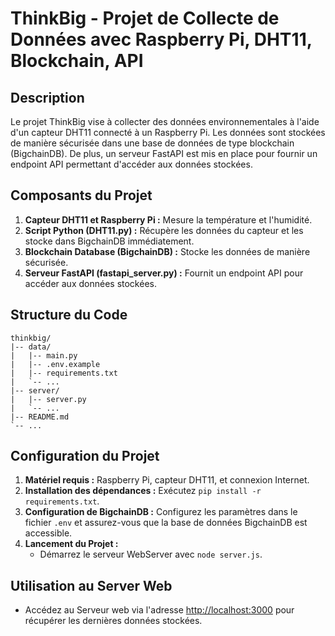 # ThinkBig - Projet de Collecte de Données avec Raspberry Pi, DHT11, Blockchain, API

## Description

Le projet ThinkBig vise à collecter des données environnementales à l'aide d'un capteur DHT11 connecté à un Raspberry Pi. Les données sont stockées de manière sécurisée dans une base de données de type blockchain (BigchainDB). De plus, un serveur FastAPI est mis en place pour fournir un endpoint API permettant d'accéder aux données stockées.

## Composants du Projet

1. **Capteur DHT11 et Raspberry Pi :** Mesure la température et l'humidité.
2. **Script Python (DHT11.py) :** Récupère les données du capteur et les stocke dans BigchainDB immédiatement.
3. **Blockchain Database (BigchainDB) :** Stocke les données de manière sécurisée.
4. **Serveur FastAPI (fastapi_server.py) :** Fournit un endpoint API pour accéder aux données stockées.

## Structure du Code

```
thinkbig/
|-- data/
|   |-- main.py
|   |-- .env.example
|   |-- requirements.txt
|   `-- ...
|-- server/
|   |-- server.py
|   `-- ...
|-- README.md
`-- ...
```

## Configuration du Projet

1. **Matériel requis :** Raspberry Pi, capteur DHT11, et connexion Internet.
2. **Installation des dépendances :** Exécutez `pip install -r requirements.txt`.
3. **Configuration de BigchainDB :** Configurez les paramètres dans le fichier `.env` et assurez-vous que la base de données BigchainDB est accessible.
4. **Lancement du Projet :**
   - Démarrez le serveur WebServer avec `node server.js`.

## Utilisation au Server Web
- Accédez au Serveur web via l'adresse [http://localhost:3000](http://localhost:3000) pour récupérer les dernières données stockées.